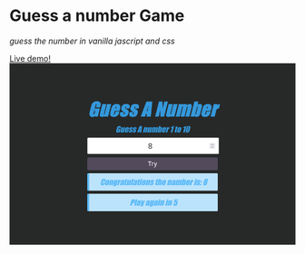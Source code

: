 # Guess a number Game

_guess the number in vanilla jascript and css_

[Live demo!](https://dev-matias.github.io/Guess-Number/)
![guess namber](guessNamber.png)
